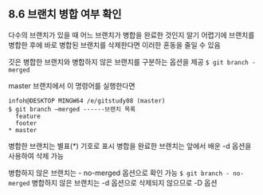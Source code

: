 ## 8.6 브랜치 병합 여부 확인
다수의 브랜치가 있을 때 어느 브랜치가 병합을 완료한 것인지 알기 어렵기에 브랜치를 병합한 후에 바로 병합된 브랜치를 삭제한다면 이러한 혼동을 줄일 수 있음

깃은 병합한 브랜치와 병합하지 않은 브랜치를 구분하는 옵션을 제공
```$ git branch - merged```

master 브랜치에서 이 명령어를 실행한다면
```
infoh@DESKTOP MINGW64 /e/gitstudy08 (master) 
$ git branch –merged ------브랜치 목록
  feature
  footer
* master
```
병합한 브랜치는 별표(\*) 기호로 표시
병합을 완료한 브랜치는 앞에서 배운 -d 옵션을 사용하여 삭제 가능

병합하지 않은 브랜치는 - no-merged 옵션으로 확인 가능
```$ git branch - no-merged```
병합하지 않은 브랜치는 -d 옵션으로 삭제되지 않으므로 -D 옵션 
